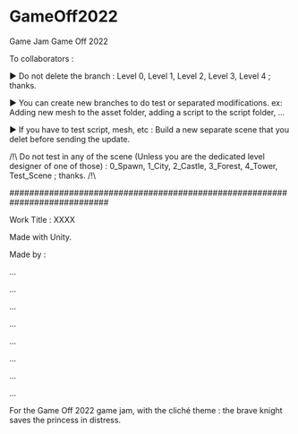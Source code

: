 # GameOff2022
Game Jam Game Off 2022

To collaborators :

► Do not delete the branch : Level 0, Level 1, Level 2, Level 3, Level 4 ; thanks.

► You can create new branches to do test or separated modifications.
  ex: Adding new mesh to the asset folder, adding a script to the script folder, ...
  
► If you have to test script, mesh, etc : Build a new separate scene that you delet before sending the update.

/!\ Do not test in any of the scene (Unless you are the dedicated level designer of one of those) : 0_Spawn, 1_City, 2_Castle, 3_Forest, 4_Tower, Test_Scene ; thanks. /!\

############################################################################

Work Title : XXXX

Made with Unity.

Made by : 

...

...

...

...

...

...

...

...


For the Game Off 2022 game jam, with the cliché theme : the brave knight saves the princess in distress.
